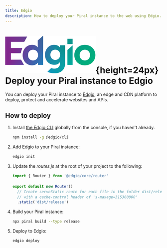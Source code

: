 ```yaml
---
title: Edgio
description: How to deploy your Piral instance to the web using Edgio.
---
```


# ![Edgio Logo](../logos/edgio.svg){height=24px} Deploy your Piral instance to Edgio

You can deploy your Piral instance to [Edgio](https://www.edg.io/), an edge and CDN platform to deploy, protect and accelerate websites and APIs.

## How to deploy

1. Install [the Edgio CLI](https://docs.edg.io/guides/cli) globally from the console, if you haven't already.

    ```sh
    npm install -g @edgio/cli
    ```

2. Add Edgio to your Piral instance:

    ```sh
    edgio init
    ```

3. Update the *routes.js* at the root of your project to the following:

    ```js
    import { Router } from '@edgio/core/router'

    export default new Router()
      // Create serveStatic route for each file in the folder dist/release
      // with a cache-control header of 's-maxage=315360000'
      .static('dist/release')
    ```

4. Build your Piral instance:

    ```sh
    npx piral build --type release
    ```

5. Deploy to Edgio:

    ```sh
    edgio deploy
    ```
